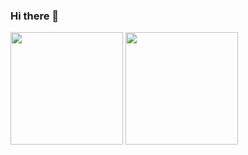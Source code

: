 ### Hi there 👋
<div>
<img height="180em" src="https://github-readme-stats.vercel.app/api?username=Arthurfernades&show_icons=true&theme=dark"/>
<img height="180em" src="https://github-readme-stats.vercel.app/api/top-langs/?username=Arthurfernades&layout=compact&theme=dark"/>
</div>
